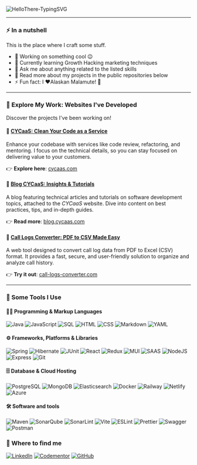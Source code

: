 ![HelloThere-TypingSVG](https://readme-typing-svg.herokuapp.com?font=Karla&weight=700&size=26&duration=4000&pause=4000&color=5D5D5D&background=00000000&center=false&vCenter=true&random=false&width=435&lines=Hey+there%2C+I'm+Lo%C3%AFc!+%F0%9F%91%8B)

---

### ⚡ In a nutshell

This is the place where I craft some stuff.

* 🔭  Working on something cool 😉
* 🌱  Currently learning Growth Hacking marketing techniques
* 💬  Ask me about anything related to the listed skills
* 📖  Read more about my projects in the public repositories below
* ⚡  Fun fact: I ❤️Alaskan Malamute! 🐺

---

### 🌟 Explore My Work: Websites I've Developed

Discover the projects I've been working on!

#### 🚀 [CYCaaS: Clean Your Code as a Service](https://cycaas.com/)

Enhance your codebase with services like code review, refactoring, and mentoring. I focus on the technical details, so you can stay focused on delivering value to your customers.

👉 **Explore here**: [cycaas.com](https://cycaas.com/)

#### 📝 [Blog CYCaaS: Insights & Tutorials](https://blog.cycaas.com/)

A blog featuring technical articles and tutorials on software development topics, attached to the _CYCaaS_ website. Dive into content on best practices, tips, and in-depth guides. 

👉 **Read more**: [blog.cycaas.com](https://blog.cycaas.com/)

#### 🔄 [Call Logs Converter: PDF to CSV Made Easy](https://call-logs-converter.com/)

A web tool designed to convert call log data from PDF to Excel (CSV) format. It provides a fast, secure, and user-friendly solution to organize and analyze call history.

👉 **Try it out**: [call-logs-converter.com](https://call-logs-converter.com/)

---

### 🚀 Some Tools I Use

#### 👨‍💻 Programming & Markup Languages

![Java](https://custom-icon-badges.demolab.com/badge/-Java-EC2125?style=flat-square&logo=Java&logoColor=white)
![JavaScript](https://shields.io/badge/JavaScript-CCB029?logo=JavaScript&logoColor=white&style=flat-square)
![SQL](https://custom-icon-badges.demolab.com/badge/SQL-0075CF?logo=database&logoColor=white&style=flat-square)
![HTML](https://shields.io/badge/HTML-E34F26?logo=html5&logoColor=white&style=flat-square)
![CSS](https://shields.io/badge/CSS-1572B6?logo=css3&logoColor=white&style=flat-square)
![Markdown](https://shields.io/badge/Markdown-black?logo=markdown&logoColor=white&style=flat-square)
![YAML](https://shields.io/badge/YAML-CC1018?logo=yaml&logoColor=white&style=flat-square)


#### ⚙️ Frameworks, Platforms & Libraries

![Spring](https://img.shields.io/badge/Spring-6DB33F.svg?logo=spring&logoColor=white&style=flat-square)
![Hibernate](https://img.shields.io/badge/Hibernate-59666C.svg?logo=Hibernate&logoColor=white&style=flat-square)
![JUnit](https://custom-icon-badges.demolab.com/badge/JUnit-249C5F.svg?logo=check-circle&logoColor=white&style=flat-square)
![React](https://img.shields.io/badge/React-45B8D8.svg?logo=react&logoColor=white&style=flat-square)
![Redux](https://img.shields.io/badge/Redux-764ABC.svg?logo=Redux&logoColor=white&style=flat-square)
![MUI](https://img.shields.io/badge/MUI-007FFF.svg?logo=mui&logoColor=white&style=flat-square)
![SAAS](https://img.shields.io/badge/Sass-CC6699.svg?logo=sass&logoColor=white&style=flat-square)
![NodeJS](https://img.shields.io/badge/Node.js-43853D.svg?logo=node.js&logoColor=white&style=flat-square)
![Express](https://img.shields.io/badge/Express.js-000000.svg?logo=express&logoColor=white&style=flat-square)
![Git](https://img.shields.io/badge/Git-F05032.svg?logo=git&logoColor=white&style=flat-square)


#### 🗄️ Database & Cloud Hosting

![PostgreSQL](https://img.shields.io/badge/PostgreSQL-4169E1.svg?logo=postgresql&logoColor=white&style=flat-square)
![MongoDB](https://img.shields.io/badge/MongoDB-47A248.svg?logo=mongodb&logoColor=white&style=flat-square)
![Elasticsearch](https://img.shields.io/badge/Elasticsearch-005571.svg?logo=Elasticsearch&logoColor=white&style=flat-square)
![Docker](https://img.shields.io/badge/Docker-2496ED.svg?logo=Docker&logoColor=white&style=flat-square)
![Railway](https://img.shields.io/badge/Railway-0B0D0E.svg?logo=railway&logoColor=white&style=flat-square)
![Netlify](https://img.shields.io/badge/Netlify-00C7B7.svg?logo=netlify&logoColor=white&style=flat-square)
![Azure](https://img.shields.io/badge/Azure-0078D4.svg?logo=microsoft%20azure&logoColor=white&style=flat-square)


#### 🛠️ Software and tools

![Maven](https://img.shields.io/badge/Maven-C71A36.svg?logo=Apache%20Maven&logoColor=white&style=flat-square)
![SonarQube](https://img.shields.io/badge/SonarQube-4E9BCD.svg?logo=SonarQube&logoColor=white&style=flat-square)
![SonarLint](https://img.shields.io/badge/SonarLint-CB2029.svg?logo=SonarLint&logoColor=white&style=flat-square)
![Vite](https://img.shields.io/badge/Vite-646CFF.svg?logo=Vite&logoColor=white&style=flat-square)
![ESLint](https://img.shields.io/badge/ESLint-4B32C3.svg?logo=ESLint&logoColor=white&style=flat-square)
![Prettier](https://img.shields.io/badge/Prettier-31444D.svg?logo=Prettier&logoColor=white&style=flat-square)
![Swagger](https://img.shields.io/badge/Swagger-83B83E.svg?logo=Swagger&logoColor=white&style=flat-square)
![Postman](https://img.shields.io/badge/Postman-FF6C37.svg?logo=Postman&logoColor=white&style=flat-square)


### 🔎 Where to find me

[![LinkedIn](https://img.shields.io/badge/Linkedin-0A66C2?style=for-the-badge&logo=linkedin&logoColor=white)](https://www.linkedin.com/in/loic-favreliere/)
[![Codementor](https://img.shields.io/badge/Codementor-003648?style=for-the-badge&logo=codementor&logoColor=white)](https://www.codementor.io/@lfavreli?refer=badge)
[![GitHub](https://img.shields.io/badge/GitHub-181717?style=for-the-badge&logo=github&logoColor=white)](https://github.com/lfavreli)


<!-- 
    Badges:
        _ https://shields.io/
        _ https://simpleicons.org/

    Examples:
        _ https://zzetao.github.io/awesome-github-profile/
        _ https://github.com/coderjojo/creative-profile-readme
        _ https://github.com/abhisheknaiidu/awesome-github-profile-readme
        _ https://github.com/rzashakeri/beautify-github-profile

    Inspired by: 
        _ https://github.com/DenverCoder1/DenverCoder1
        _ https://github.com/thmsgbrt
        _ https://github.com/Spiderpig86/Spiderpig86 (TODO: add resume)
-->
